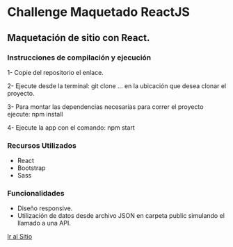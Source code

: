 # Challenge Maquetado ReactJS

## Maquetación de sitio con React.

### Instrucciones de compilación y ejecución

1- Copie del repositorio el enlace.

2- Ejecute desde la terminal:  git clone ... en la ubicación que desea clonar el proyecto.

3- Para montar las dependencias necesarias para correr el proyecto ejecute: npm install

4- Ejecute la app con el comando: npm start

### Recursos Utilizados

- React
- Bootstrap
- Sass

### Funcionalidades

- Diseño responsive.
- Utilización de datos desde archivo JSON en carpeta public simulando el llamado a una API.

[Ir al Sitio](https://optimistic-hugle-daccea.netlify.app/)
